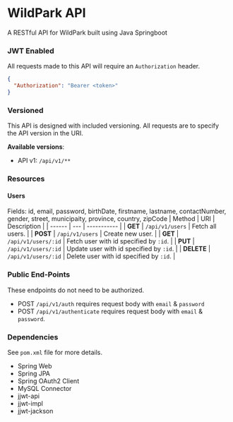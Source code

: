 # WildPark API
A RESTful API for WildPark built using Java Springboot

### JWT Enabled
All requests made to this API will require an `Authorization` header.
```json
{
  "Authorization": "Bearer <token>"
}
```

### Versioned
This API is designed with included versioning. All requests are to specify the API version in the URI.

**Available versions**:
- API v1: `/api/v1/**`

### Resources
#### **Users**
Fields: id, email, password, birthDate, firstname, lastname, contactNumber, gender, street, municipaity, province, country, zipCode
| Method | URI | Description |
| ------ | --- | ----------- |
| **GET** | `/api/v1/users` | Fetch all users. | 
| **POST** | `/api/v1/users` | Create new user. | 
| **GET** | `/api/v1/users/:id` | Fetch user with id specified by `:id`. |
| **PUT** | `/api/v1/users/:id` | Update user with id specified by `:id`. |
| **DELETE** | `/api/v1/users/:id` | Delete user with id specified by `:id`. |

### Public End-Points
These endpoints do not need to be authorized.
- POST `/api/v1/auth` requires request body with `email` & `password`
- POST `/api/v1/authenticate` requires request body with `email` & `password`.

### Dependencies
See `pom.xml` file for more details.
- Spring Web
- Spring JPA
- Spring OAuth2 Client
- MySQL Connector
- jjwt-api
- jjwt-impl
- jjwt-jackson
